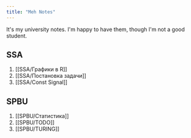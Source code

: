 ```yaml
---
title: "Meh Notes"
---
```

It's my university notes. I'm happy to have them, though I'm not a good student.

## SSA
1. [[SSA/Графики в R]]
2. [[SSA/Постановка задачи]]
3. [[SSA/Const Signal]]

## SPBU
1. [[SPBU/Статистика]]
2. [[SPBU/TODO]]
3. [[SPBU/TURING]]
